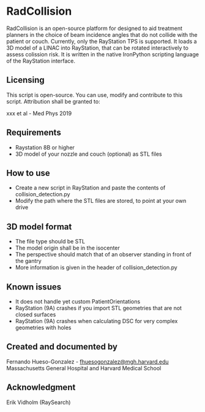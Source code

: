 # RadCollision

RadCollision is an open-source platform for designed to aid treatment planners in the choice of beam incidence angles that do not collide with the patient or couch. Currently, only the RayStation TPS is supported.
It loads a 3D model of a LINAC into RayStation, that can be rotated interactively to assess colission risk.
It is written in the native IronPython scripting language of the RayStation interface.

Licensing
---------

This script is open-source.
You can use, modify and contribute to this script. Attribution shall be granted to:

xxx et al - Med Phys 2019


Requirements
------------

- Raystation 8B or higher
- 3D model of your nozzle and couch (optional) as STL files


How to use
----------

- Create a new script in RayStation and paste the contents of collision_detection.py
- Modify the path where the STL files are stored, to point at your own drive


3D model format
---------------

- The file type should be STL
- The model origin shall be in the isocenter
- The perspective should match that of an observer standing in front of the gantry
- More information is given in the header of collision_detection.py

Known issues
------------

- It does not handle yet custom PatientOrientations
- RayStation (9A) crashes if you import STL geometries that are not closed surfaces
- RayStation (9A) crashes when calculating DSC for very complex geometries with holes


Created and documented by
-------------------------

Fernando Hueso-Gonzalez - fhuesogonzalez@mgh.harvard.edu
Massachusetts General Hospital and Harvard Medical School

Acknowledgment
--------------

Erik Vidholm (RaySearch)
